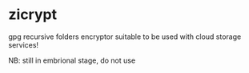 # zicrypt
gpg recursive folders encryptor suitable to be used with cloud storage services!


 NB: still in embrional stage, do not use
